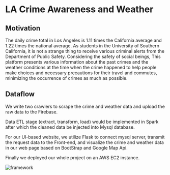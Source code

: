 # LA Crime Awareness and Weather

## Motivation
The daily crime total in Los Angeles is 1.11 times the California average and 1.22 times the national average.
As students in the University of Southern California, it is not a strange thing to receive various criminal alerts from the Department of Public Safety.
Considering the safety of social beings, This platform presents various information about the past crimes and the weather conditions at the time when the crime happened to help people make choices and necessary precautions for their travel and commutes, minimizing the occurrence of crimes as much as possible.

## Dataflow
We write two crawlers to scrape the crime and weather data and upload the raw data to the Firebase.

Data ETL stage (extract, transform, load) would be implemented in Spark after which the cleaned data be injected into Mysql database.

For our UI-based website, we utilize Flask to connect mysql server, transmit the request data to the Front-end, and visualize the crime and weather data in our web page based on BootStrap and Google Map Api.

Finally we deployed our whole project on an AWS EC2 instance.

![framework](https://user-images.githubusercontent.com/113748465/228740014-c1daf63a-e734-4ff6-9438-0ab671be388d.png)
